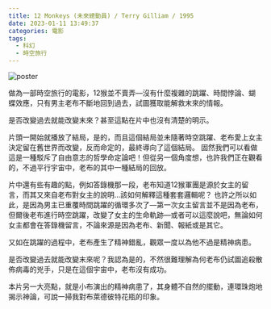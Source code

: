 ```yaml
---
title: 12 Monkeys (未來總動員) / Terry Gilliam / 1995
date: 2023-01-11 13:49:37
categories: 電影
tags: 
  - 科幻
  - 時空旅行
---
```


![poster](poster.png)

   做為一部時空旅行的電影，12猴並不賣弄––沒有什麼複雜的跳躍、時間悖論、蝴蝶效應，只有男主老布不斷地回到過去，試圖獲取能解救末來的情報。

   是否改變過去就能改變末來？甚至這點在片中也沒有清楚的明示。

   片頭一開始就播放了結局，是的，而且這個結局並未隨著時空跳躍、老布愛上女主決定留在舊世界而改變，反而命定的，最終導向了這個結局。
   固然我們可以看做這是一種駁斥了自由意志的哲學命定論吧！但從另一個角度想，也許我們正在觀看的，不過平行宇宙中，老布的其中一種結局的回放。

   片中還有些有趣的點，例如答錄機那一段，老布知道12猴軍團是源於女主的留言，而其又來自老布對女主的說明…該如何解釋這種套套邏輯呢？
   也許之所以如此，是因為男主已重覆時間跳躍的循環多次了––第一次女主留言並不是因為老布，但爾後老布進行時空跳躍，改變了女主的生命軌跡––或者可以這麼說吧，無論如何女主都會在答錄機留言，不論來源是因為老布、新聞、報紙或是其它。

   又如在跳躍的過程中，老布產生了精神錯亂，觀眾一度以為他不過是精神病患。

   是否改變過去就能改變末來呢？我認為是的，不然很難理解為何老布仍試圖追殺散佈病毒的兇手，只是在這個宇宙中，老布沒有成功。

   本片另一大亮點，就是小布演出的精神病患了，其身體不自然的擺動，連環珠炮地揭示神論，可說一掃我對布萊德彼特花瓶的印象。

